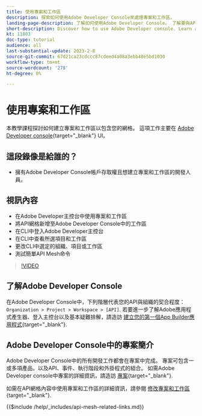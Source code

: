 ```yaml
---
title: 使用專案和工作區
description: 探索如何使用Adobe Developer Console來處理專案和工作區。
landing-page-description: 了解如何使用Adobe Developer Console。 了解要與API Mesh搭配使用的專案和工作區。
short-description: Discover how to use Adobe Developer console. Learn about projects and workspaces to be used with API Mesh.
kt: 11803
doc-type: tutorial
audience: all
last-substantial-update: 2023-2-8
source-git-commit: 67d21ca23cdccc87cdeed4a08a3ebb48e5bd1030
workflow-type: tm+mt
source-wordcount: '278'
ht-degree: 0%

---
```



# 使用專案和工作區

本教學課程探討如何建立專案和工作區以包含您的網格。 這項工作主要在 [Adobe Developer console](https://developer.adobe.com/console){target="_blank"} UI。

## 這段錄像是給誰的？

* 擁有Adobe Developer Console帳戶存取權且想建立專案和工作區的開發人員。

## 視訊內容

* 在Adobe Developer主控台中使用專案和工作區
* 將API網格新增至Adobe Developer Console中的工作區
* 在CLI中登入Adobe Developer主控台
* 在CLI中查看所選項目和工作區
* 更改CLI中選定的組織、項目或工作區
* 測試簡單API Mesh命令

>[!VIDEO](https://video.tv.adobe.com/v/3414123/)

## 了解Adobe Developer Console

在Adobe Developer Console中，下列階層代表您的API與組織的契合程度： `Organization > Project > Workspace > [API]`. 若要進一步了解Adobe應用程式產生器、登入主控台以及基本疑難排解，請造訪 [建立您的第一個App Builder應用程式](https://developer.adobe.com/app-builder/docs/getting_started/first_app/){target="_blank"}.

## Adobe Developer Console中的專案簡介

Adobe Developer Console中的所有開發工作都會在專案中完成。 專案可包含一或多項產品，以及API、事件、執行階段和外掛程式的組合。 如需Adobe Developer console中專案的詳細資訊，請造訪 [專案](https://developer.adobe.com/developer-console/docs/guides/projects/){target="_blank"}.

如需在API網格內容中使用專案和工作區的詳細資訊，請參閱 [修改專案和工作區](https://developer.adobe.com/graphql-mesh-gateway/gateway/create-mesh/#modify-projects-and-workspaces){target="_blank"}.

{{$include /help/_includes/api-mesh-related-links.md}}
